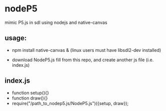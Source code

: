 # nodeP5
mimic P5.js in sdl using nodejs and native-canvas

## usage:
* npm install native-canvas
& (linux users must have libsdl2-dev installed)

* download NodeP5.js fill from this repo, and create another js file (i.e. index.js)

## index.js
* function setup(){}
* function draw(){}
* require("/path_to_nodep5.js/NodeP5.js")({setup, draw});
